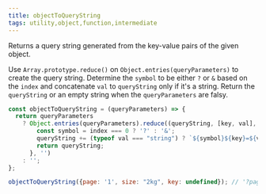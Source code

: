 ```yaml
---
title: objectToQueryString
tags: utility,object,function,intermediate
---
```


Returns a query string generated from the key-value pairs of the given object.

Use `Array.prototype.reduce()` on `Object.entries(queryParameters)` to create the query string.
Determine the `symbol` to be either `?` or `&` based on the `index` and concatenate `val` to `queryString` only if it's a string.
Return the `queryString` or an empty string when the `queryParameters` are falsy.

```js
const objectToQueryString = (queryParameters) => {
  return queryParameters
    ? Object.entries(queryParameters).reduce((queryString, [key, val], index) => {
        const symbol = index === 0 ? '?' : '&';
        queryString += (typeof val === "string") ? `${symbol}${key}=${val}` : '';
        return queryString;
      }, '')
    : '';
};
```

```js
objectToQueryString({page: '1', size: "2kg", key: undefined}); // '?page=1&size=2kg'
```
